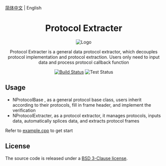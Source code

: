 
[简体中文](./README.md) | English

<h1 align="center">Protocol Extracter</h1>

<div align="center">

![Logo](http://ftp.nooploop.com/media/image/nooploop.png)

Protocol Extracter is a general data protocol extractor, which decouples protocol implementation and protocol extraction. Users only need to input data and process protocol callback function

[![Build Status](https://img.shields.io/badge/build-passing-brightgreen)](https://dev.azure.com/ant-design/ant-design-pro/_build/latest?definitionId=1?branchName=master) ![Test Status](https://img.shields.io/badge/test-passing-brightgreen)


</div>

## Usage

- NProtocolBase , as a general protocol base class, users inherit according to their protocols, fill in frame header, and implement the verification
- NProtocolExtracter, as a protocol extractor, it manages protocols, inputs data, automatically splices data, and extracts protocol frames

Refer to [example.cpp](./example.cpp) to get start

## License

The source code is released under a [BSD 3-Clause license](LICENSE).
